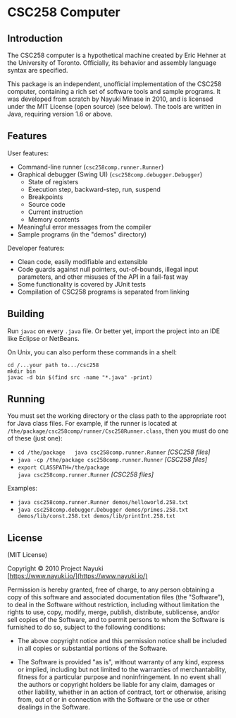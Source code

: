CSC258 Computer
===============

Introduction
------------

The CSC258 computer is a hypothetical machine created by Eric Hehner at the
University of Toronto. Officially, its behavior and assembly language syntax are
specified.

This package is an independent, unofficial implementation of the CSC258
computer, containing a rich set of software tools and sample programs. It was
developed from scratch by Nayuki Minase in 2010, and is licensed under the MIT
License (open source) (see below). The tools are written in Java, requiring
version 1.6 or above.


Features
--------

User features:

* Command-line runner (`csc258comp.runner.Runner`)
* Graphical debugger (Swing UI) (`csc258comp.debugger.Debugger`)
  * State of registers
  * Execution step, backward-step, run, suspend
  * Breakpoints
  * Source code
  * Current instruction
  * Memory contents
* Meaningful error messages from the compiler
* Sample programs (in the "demos" directory)

Developer features:

* Clean code, easily modifiable and extensible
* Code guards against null pointers, out-of-bounds, illegal input parameters,
  and other misuses of the API in a fail-fast way
* Some functionality is covered by JUnit tests
* Compilation of CSC258 programs is separated from linking


Building
--------

Run `javac` on every `.java` file. Or better yet, import the project into an IDE
like Eclipse or NetBeans.

On Unix, you can also perform these commands in a shell:

    cd /...your path to.../csc258
    mkdir bin
    javac -d bin $(find src -name "*.java" -print)


Running
-------

You must set the working directory or the class path to the appropriate root for
Java class files. For example, if the runner is located at
`/the/package/csc258comp/runner/Csc258Runner.class`, then you must do one of
these (just one):

* `cd /the/package  
  java csc258comp.runner.Runner` *[CSC258 files]*
* `java -cp /the/package csc258comp.runner.Runner` *[CSC258 files]*
* `export CLASSPATH=/the/package`  
  `java csc258comp.runner.Runner` *[CSC258 files]*

Examples:

* `java csc258comp.runner.Runner demos/helloworld.258.txt`
* `java csc258comp.debugger.Debugger demos/primes.258.txt demos/lib/const.258.txt demos/lib/printInt.258.txt`


License
-------

(MIT License)

Copyright © 2010 Project Nayuki  
[https://www.nayuki.io/](https://www.nayuki.io/)

Permission is hereby granted, free of charge, to any person obtaining a copy of
this software and associated documentation files (the "Software"), to deal in
the Software without restriction, including without limitation the rights to
use, copy, modify, merge, publish, distribute, sublicense, and/or sell copies of
the Software, and to permit persons to whom the Software is furnished to do so,
subject to the following conditions:

* The above copyright notice and this permission notice shall be included in
  all copies or substantial portions of the Software.

* The Software is provided "as is", without warranty of any kind, express or
  implied, including but not limited to the warranties of merchantability,
  fitness for a particular purpose and noninfringement. In no event shall the
  authors or copyright holders be liable for any claim, damages or other
  liability, whether in an action of contract, tort or otherwise, arising from,
  out of or in connection with the Software or the use or other dealings in the
  Software.
